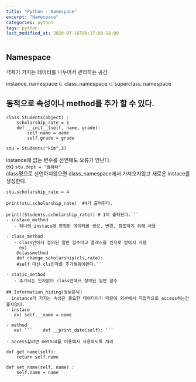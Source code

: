 ```yaml
---
title: "Python - Namespace"
excerpt: "Namespace"
categories: python
tags: python
last_modified_at: 2020-07-16T08:17:00-18:00
---
```

## Namespace
객체가 가지는 데이터를 나누어서 관리하는 공간  

instance_namespace ⊂ class_namespace ⊂ superclass_namespace

## 동적으로 속성이나 method를 추가 할 수 있다.
``` 
class Students(object) :
    scholarship_rate = 1
    def __init__(self, name, grade):
        self.name = name
        self.grade = grade
		
stu = Students("kim",3)
```
instance에 없는 변수를 선언해도 오류가 안난다.  
   ex) ``` stu.dept = "컴퓨터" ```  
class명으로 선언하지않으면 class_namespace에서 가져오지않고 새로운 instace를 생성한다.  
```
stu.scholarship_rate = 4

print(stu.scholarship_rate)  #4가 출력된다.

print((Students.scholarship_rate)) # 1이 출력된다.```  
- instace_method  
   - 하나의 instace에 한정된 데이터를 생성, 변경, 참조하기 위해 사용 

- class_method  
   - class안에서 정의된 일반 함수이고 클래스를 인자로 받아서 사용  
     ex) ```
    @classmethod
    def change_scholarship(cls,rate): 
	#self 대신 cls인자를 추가해줘야한다.```  

- static_method	 
   - 추가되는 인자없이 class안에서 정의된 일반 함수  
   
## Information_hiding(정보은닉)
  instance가 가지는 속성은 중요한 데이터이기 때문에 외부에서 직접적으로 access하는건 좋지않다.  
- instace  
   ex) self.__name = name  

- method  
   ex) ```    def __print_date(self): ```  
   
- access할려면 method를 이용해서 사용하도록 처리  
   ```
    def get_name(self):
        return self.name

    def set_name(self, name) :
        self.name = name 
		```  
